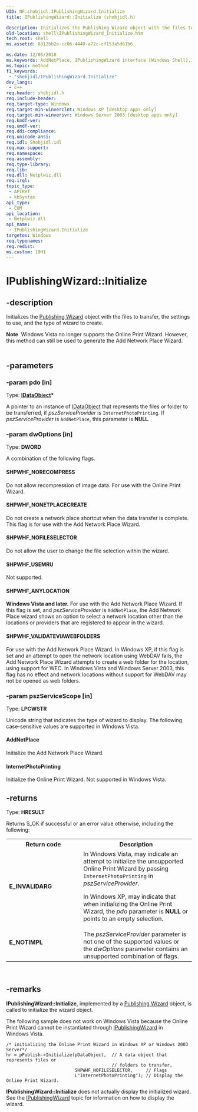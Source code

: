 ```yaml
---
UID: NF:shobjidl.IPublishingWizard.Initialize
title: IPublishingWizard::Initialize (shobjidl.h)

description: Initializes the Publishing Wizard object with the files to transfer, the settings to use, and the type of wizard to create.
old-location: shell\IPublishingWizard_Initialize.htm
tech.root: shell
ms.assetid: 8312bb2e-cc06-4440-a72c-cf153a5d61b6

ms.date: 12/05/2018
ms.keywords: AddNetPlace, IPublishingWizard interface [Windows Shell],Initialize method, IPublishingWizard.Initialize, IPublishingWizard::Initialize, Initialize, Initialize method [Windows Shell], Initialize method [Windows Shell],IPublishingWizard interface, InternetPhotoPrinting, SHPWHF_ANYLOCATION, SHPWHF_NOFILESELECTOR, SHPWHF_NONETPLACECREATE, SHPWHF_NORECOMPRESS, SHPWHF_USEMRU, SHPWHF_VALIDATEVIAWEBFOLDERS, _shell_IPublishingWizard_Initialize, shell.IPublishingWizard_Initialize, shobjidl/IPublishingWizard::Initialize
ms.topic: method
f1_keywords: 
 - "shobjidl/IPublishingWizard.Initialize"
dev_langs:
 - c++
req.header: shobjidl.h
req.include-header: 
req.target-type: Windows
req.target-min-winverclnt: Windows XP [desktop apps only]
req.target-min-winversvr: Windows Server 2003 [desktop apps only]
req.kmdf-ver: 
req.umdf-ver: 
req.ddi-compliance: 
req.unicode-ansi: 
req.idl: Shobjidl.idl
req.max-support: 
req.namespace: 
req.assembly: 
req.type-library: 
req.lib: 
req.dll: Netplwiz.dll
req.irql: 
topic_type:
 - APIRef
 - kbSyntax
api_type:
 - COM
api_location:
 - Netplwiz.dll
api_name:
 - IPublishingWizard.Initialize
targetos: Windows
req.typenames: 
req.redist: 
ms.custom: 19H1
---
```


# IPublishingWizard::Initialize


## -description


Initializes the <a href="https://docs.microsoft.com/windows/desktop/shell/scriptable-shell-objects-roadmap">Publishing Wizard</a> object with the files to transfer, the settings to use, and the type of wizard to create.
			
            
<div class="alert"><b>Note</b>  Windows Vista no longer supports the Online Print Wizard. However, this method can still be used to generate the Add Network Place Wizard.</div><div> </div>

## -parameters




### -param pdo [in]

Type: <b><a href="https://docs.microsoft.com/windows/desktop/api/objidl/nn-objidl-idataobject">IDataObject</a>*</b>

A pointer to an instance of <a href="https://docs.microsoft.com/windows/desktop/api/objidl/nn-objidl-idataobject">IDataObject</a> that represents the files or folder to be transferred, if <i>pszServiceProvider</i> is <code>InternetPhotoPrinting</code>. If <i>pszServiceProvider</i> is <code>AddNetPlace</code>, this parameter is <b>NULL</b>.


### -param dwOptions [in]

Type: <b>DWORD</b>

A combination of the following flags.



#### SHPWHF_NORECOMPRESS

Do not allow recompression of image data. For use with the Online Print Wizard.



#### SHPWHF_NONETPLACECREATE

Do not create a network place shortcut when the data transfer is complete. This flag is for use with the Add Network Place Wizard.



#### SHPWHF_NOFILESELECTOR

Do not allow the user to change the file selection within the wizard.



#### SHPWHF_USEMRU

Not supported.



#### SHPWHF_ANYLOCATION

<b>Windows Vista and later.</b> For use with the Add Network Place Wizard. If this flag is set, and <i>pszServiceProvider</i> is <code>AddNetPlace</code>, the Add Network Place wizard shows an option to select a network location other than the locations or providers that are registered to appear in the wizard.  



#### SHPWHF_VALIDATEVIAWEBFOLDERS

For use with the Add Network Place Wizard. In Windows XP, if this flag is set and an attempt to open the network location using WebDAV fails, the Add Network Place Wizard attempts to create a web folder for the location, using support for WEC. In Windows Vista and Windows Server 2003, this flag has no effect and network locations without support for WebDAV may not be opened as web folders.


### -param pszServiceScope [in]

Type: <b>LPCWSTR</b>

Unicode string that indicates the type of wizard to display. The following case-sensitive values are supported in Windows Vista.
				



#### AddNetPlace

Initialize the Add Network Place Wizard.



#### InternetPhotoPrinting

Initialize the Online Print Wizard. Not supported in Windows Vista.


## -returns



Type: <b>HRESULT</b>

Returns S_OK if successful or an error value otherwise, including the following:

<table>
<tr>
<th>Return code</th>
<th>Description</th>
</tr>
<tr>
<td width="40%">
<dl>
<dt><b>E_INVALIDARG</b></dt>
</dl>
</td>
<td width="60%">
In Windows Vista, may indicate an attempt to initialize the unsupported Online Print Wizard by passing <code>InternetPhotoPrinting</code> in <i>pszServiceProvider</i>. 

                        

In Windows XP, may indicate that when initializing the Online Print Wizard, the <i>pdo</i> parameter is <b>NULL</b> or points to an empty selection.

</td>
</tr>
<tr>
<td width="40%">
<dl>
<dt><b>E_NOTIMPL</b></dt>
</dl>
</td>
<td width="60%">
The <i>pszServiceProvider</i> parameter is not one of the supported values or the <i>dwOptions</i> parameter contains an unsupported combination of flags.

</td>
</tr>
</table>
 




## -remarks



<b>IPublishingWizard::Initialize</b>, implemented by a <a href="https://docs.microsoft.com/windows/desktop/shell/scriptable-shell-objects-roadmap">Publishing Wizard</a> object, is called to initialize the wizard object.

The following sample does not work on Windows Vista because the Online Print Wizard cannot be instantiated through <a href="https://docs.microsoft.com/windows/desktop/api/shobjidl/nn-shobjidl-ipublishingwizard">IPublishingWizard</a> in Windows Vista.

				


```
/* initializing the Online Print Wizard in Windows XP or Windows 2003 Server*/
hr = pPublish->Initialize(pDataObject,  // A data object that represents files or 
                                        // folders to transfer.
                          SHPWHF_NOFILESELECTOR,     // Flags
                          L"InternetPhotoPrinting"); // Display the Online Print Wizard.
```


<b>IPublishingWizard::Initialize</b> does not actually display the initialized wizard. See the <a href="https://docs.microsoft.com/windows/desktop/api/shobjidl/nn-shobjidl-ipublishingwizard">IPublishingWizard</a> topic for information on how to display the wizard.



